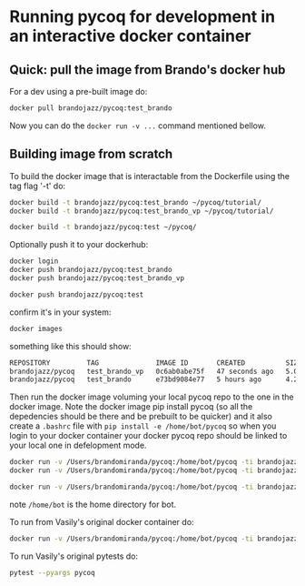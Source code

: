# Running pycoq for development in an interactive docker container

## Quick: pull the image from Brando's docker hub

For a dev using a pre-built image do:
```bash
docker pull brandojazz/pycoq:test_brando
```

Now you can do the `docker run -v ...` command mentioned bellow.

## Building image from scratch

To build the docker image that is interactable from the Dockerfile using the tag flag '-t' do:
```bash
docker build -t brandojazz/pycoq:test_brando ~/pycoq/tutorial/
docker build -t brandojazz/pycoq:test_brando_vp ~/pycoq/tutorial/

docker build -t brandojazz/pycoq:test ~/pycoq/
```
Optionally push it to your dockerhub:
```bash
docker login
docker push brandojazz/pycoq:test_brando
docker push brandojazz/pycoq:test_brando_vp

docker push brandojazz/pycoq:test
```
confirm it's in your system:
```bash
docker images
```
something like this should show:
```bash
REPOSITORY         TAG              IMAGE ID       CREATED          SIZE
brandojazz/pycoq   test_brando_vp   0c6ab0abe75f   47 seconds ago   5.03GB
brandojazz/pycoq   test_brando      e73bd9084e77   5 hours ago      4.28GB
```
Then run the docker image voluming your local pycoq repo to the one in the docker image.
Note the docker image pip install pycoq (so all the depedencies should be there and be prebuilt to be quicker)
and it also create a `.bashrc` file with `pip install -e /home/bot/pycoq` so when you login to your docker container 
your docker pycoq repo should be linked to your local one in defelopment mode.
```bash
docker run -v /Users/brandomiranda/pycoq:/home/bot/pycoq -ti brandojazz/pycoq:test_brando bash
docker run -v /Users/brandomiranda/pycoq:/home/bot/pycoq -ti brandojazz/pycoq:test_brando_vp bash

docker run -v /Users/brandomiranda/pycoq:/home/bot/pycoq -ti brandojazz/pycoq:test bash
```
note `/home/bot` is the home directory for bot.

To run from Vasily's original docker container do:
```bash
docker run -v /Users/brandomiranda/pycoq:/home/bot/pycoq -ti brandojazz/pycoq:test bash
```

To run Vasily's original pytests do:
```bash
pytest --pyargs pycoq
```